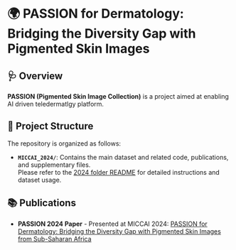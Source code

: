 # 🌍 PASSION for Dermatology: Bridging the Diversity Gap with Pigmented Skin Images

## 🩺 Overview

**PASSION (Pigmented Skin Image Collection)** is a project aimed at enabling AI driven teledermatlgy platform. 

## 📂 Project Structure

The repository is organized as follows:

- **`MICCAI_2024/`**: Contains the main dataset and related code, publications, and supplementary files.  
  Please refer to the [2024 folder README](./2024/README.md) for detailed instructions and dataset usage.

## 📚 Publications

- **PASSION 2024 Paper** - Presented at MICCAI 2024: [PASSION for Dermatology: Bridging the Diversity Gap with Pigmented Skin Images from Sub-Saharan Africa](https://passionderm.github.io/)